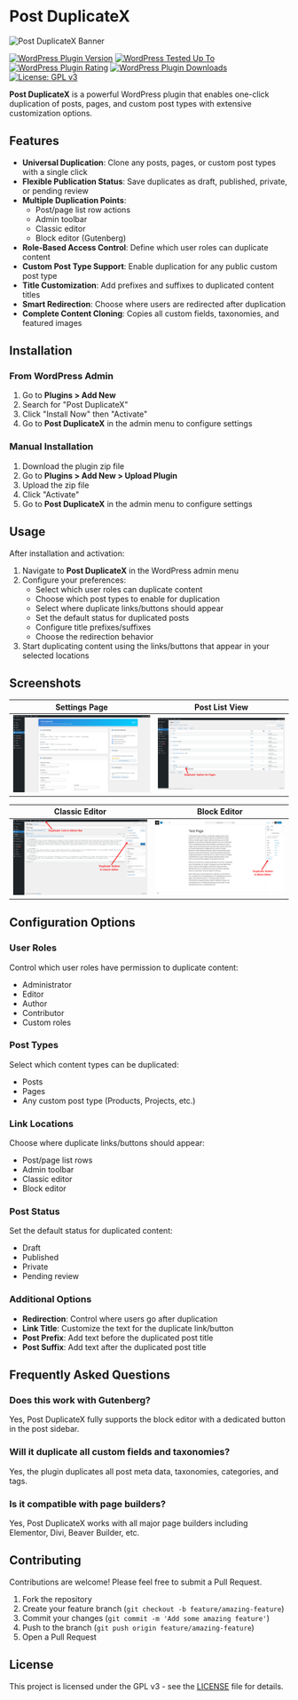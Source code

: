 # Post DuplicateX

![Post DuplicateX Banner](assets/banner-772x250.png)

[![WordPress Plugin Version](https://img.shields.io/wordpress/plugin/v/post-duplicatex.svg)](https://wordpress.org/plugins/post-duplicatex/)
[![WordPress Tested Up To](https://img.shields.io/wordpress/v/post-duplicatex.svg)](https://wordpress.org/plugins/post-duplicatex/)
[![WordPress Plugin Rating](https://img.shields.io/wordpress/plugin/r/post-duplicatex.svg)](https://wordpress.org/plugins/post-duplicatex/)
[![WordPress Plugin Downloads](https://img.shields.io/wordpress/plugin/dt/post-duplicatex.svg)](https://wordpress.org/plugins/post-duplicatex/)
[![License: GPL v3](https://img.shields.io/badge/License-GPL%20v3-blue.svg)](https://www.gnu.org/licenses/gpl-3.0.en.html)

**Post DuplicateX** is a powerful WordPress plugin that enables one-click duplication of posts, pages, and custom post types with extensive customization options.

## Features

- **Universal Duplication**: Clone any posts, pages, or custom post types with a single click
- **Flexible Publication Status**: Save duplicates as draft, published, private, or pending review
- **Multiple Duplication Points**: 
  - Post/page list row actions
  - Admin toolbar
  - Classic editor
  - Block editor (Gutenberg)
- **Role-Based Access Control**: Define which user roles can duplicate content
- **Custom Post Type Support**: Enable duplication for any public custom post type
- **Title Customization**: Add prefixes and suffixes to duplicated content titles
- **Smart Redirection**: Choose where users are redirected after duplication
- **Complete Content Cloning**: Copies all custom fields, taxonomies, and featured images

## Installation

### From WordPress Admin

1. Go to **Plugins > Add New**
2. Search for "Post DuplicateX"
3. Click "Install Now" then "Activate"
4. Go to **Post DuplicateX** in the admin menu to configure settings

### Manual Installation

1. Download the plugin zip file
2. Go to **Plugins > Add New > Upload Plugin**
3. Upload the zip file
4. Click "Activate"
5. Go to **Post DuplicateX** in the admin menu to configure settings


## Usage

After installation and activation:

1. Navigate to **Post DuplicateX** in the WordPress admin menu
2. Configure your preferences:
   - Select which user roles can duplicate content
   - Choose which post types to enable for duplication
   - Select where duplicate links/buttons should appear
   - Set the default status for duplicated posts
   - Configure title prefixes/suffixes
   - Choose the redirection behavior
3. Start duplicating content using the links/buttons that appear in your selected locations

## Screenshots

| Settings Page | Post List View |
|:---:|:---:|
| ![Settings Page](screenshots/screenshot-1.png) | ![Page/Post List](screenshots/screenshot-2.png) |

| Classic Editor | Block Editor |
|:---:|:---:|
| ![Classic Editor](screenshots/screenshot-3.png) | ![Block Editor](screenshots/screenshot-4.png) |

## Configuration Options

### User Roles
Control which user roles have permission to duplicate content:
- Administrator
- Editor
- Author
- Contributor
- Custom roles

### Post Types
Select which content types can be duplicated:
- Posts
- Pages
- Any custom post type (Products, Projects, etc.)

### Link Locations
Choose where duplicate links/buttons should appear:
- Post/page list rows
- Admin toolbar
- Classic editor
- Block editor

### Post Status
Set the default status for duplicated content:
- Draft
- Published
- Private
- Pending review

### Additional Options
- **Redirection**: Control where users go after duplication
- **Link Title**: Customize the text for the duplicate link/button
- **Post Prefix**: Add text before the duplicated post title
- **Post Suffix**: Add text after the duplicated post title


## Frequently Asked Questions

### Does this work with Gutenberg?
Yes, Post DuplicateX fully supports the block editor with a dedicated button in the post sidebar.

### Will it duplicate all custom fields and taxonomies?
Yes, the plugin duplicates all post meta data, taxonomies, categories, and tags.

### Is it compatible with page builders?
Yes, Post DuplicateX works with all major page builders including Elementor, Divi, Beaver Builder, etc.

## Contributing

Contributions are welcome! Please feel free to submit a Pull Request.

1. Fork the repository
2. Create your feature branch (`git checkout -b feature/amazing-feature`)
3. Commit your changes (`git commit -m 'Add some amazing feature'`)
4. Push to the branch (`git push origin feature/amazing-feature`)
5. Open a Pull Request

## License

This project is licensed under the GPL v3 - see the [LICENSE](LICENSE) file for details.